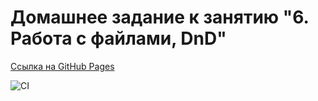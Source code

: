 # Домашнее задание к занятию "6. Работа с файлами, DnD"

[Ссылка на GitHub Pages](https://PoguChampudayo.github.io/JSTrelloHometask/)


![CI](https://github.com/PoguChampu/JSTrelloHometask/actions/workflows/web.yml/badge.svg)
